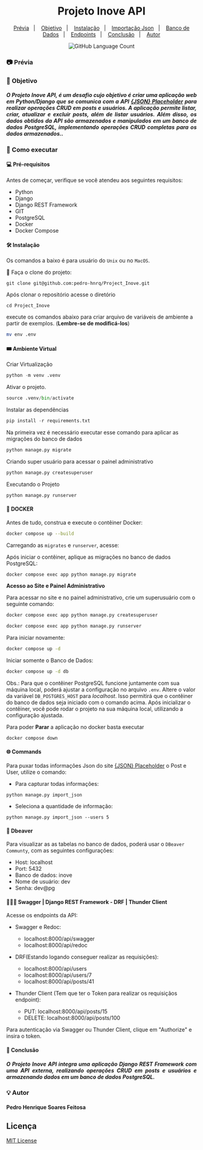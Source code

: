 
<h1 align="center"> Projeto Inove API </h1>

<p align="center">
<a href="#-prévia">Prévia</a>&nbsp;&nbsp;&nbsp;|&nbsp;&nbsp;&nbsp;
  <a href="#-objetivo">Objetivo</a>&nbsp;&nbsp;&nbsp;|&nbsp;&nbsp;&nbsp;
  <a href="#️-instalação">Instalação</a>&nbsp;&nbsp;&nbsp;|&nbsp;&nbsp;&nbsp;
  <a href="#-commands">Importação Json</a>&nbsp;&nbsp;&nbsp;|&nbsp;&nbsp;&nbsp;
  <a href="#-dbeaver">Banco de Dados</a>&nbsp;&nbsp;&nbsp;|&nbsp;&nbsp;&nbsp;
  <a href="#-swagger--django-rest-framework---drf--thunder-client">Endpoints</a>&nbsp;&nbsp;&nbsp;|&nbsp;&nbsp;&nbsp;
  <a href="#-conclusão">Conclusão</a>&nbsp;&nbsp;&nbsp;|&nbsp;&nbsp;&nbsp;
  <a href="#-autor">Autor</a>
</p>

<div align="center">

<img alt="GitHub Language Count" src="https://img.shields.io/github/languages/count/pedro-hnrq/Proj_ReddFlow" />


</div>



### 📷 Prévia



### 🎯 Objetivo

<h5 align="justify">O Projeto Inove API, é um desafio cujo objetivo é criar uma aplicação web em Python/Django que se comunica com a API  <a href="https://jsonplaceholder.typicode.com/">{JSON} Placeholder</a>  para realizar operações CRUD em posts e usuários. A aplicação permite listar, criar, atualizar e excluir posts, além de listar usuários. Além disso, os dados obtidos da API são armazenados e manipulados em um banco de dados PostgreSQL, implementando operações CRUD completas para os dados armazenados..</h5>


### 🚀 Como executar 

#### 💻 Pré-requisitos

Antes de começar, verifique se você atendeu aos seguintes requisitos:

- Python 
- Django 
- Django REST Framework
- GIT 
- PostgreSQL
- Docker
- Docker Compose


#### 🛠️ Instalação

Os comandos a baixo é para usuário do `Unix` ou no `MacOS`.

🦑 Faça o clone do projeto:

```
git clone git@github.com:pedro-hnrq/Project_Inove.git
```  
Após clonar o repositório acesse o diretório
```
cd Project_Inove
``` 

execute os comandos abaixo para criar arquivo de variáveis de ambiente a partir de exemplos. (**Lembre-se de modificá-los**)

```bash
mv env .env
```

#### 🎟️ Ambiente Virtual
Criar Virtualização
```python
python -m venv .venv
```

Ativar o projeto.

```python
source .venv/bin/activate
```
Instalar as dependências
```python
pip install -r requirements.txt
```


Na primeira vez é necessário executar esse comando para aplicar as migrações do banco de dados
```python
python manage.py migrate
```

Criando super usuário para acessar o painel administrativo
```python
python manage.py createsuperuser
```

Executando o Projeto
```python
python manage.py runserver
```

#### 🐋 DOCKER


Antes de tudo, construa e execute o contêiner Docker:


```bash
docker compose up --build
```

Carregando as `migrates` e `runserver`, acesse:

Após iniciar o contêiner, aplique as migrações no banco de dados PostgreSQL:
```bash
docker compose exec app python manage.py migrate
```

**Acesso ao Site e Painel Administrativo**

Para acessar no site e no painel administrativo, crie um superusuário com o seguinte comando:
```bash
docker compose exec app python manage.py createsuperuser
```
```bash
docker compose exec app python manage.py runserver
```

Para iniciar novamente:
```bash
docker compose up -d
```
 Iniciar somente o Banco de Dados:

```bash
docker compose up -d db
```

Obs.: Para que o contêiner PostgreSQL funcione juntamente com sua máquina local, poderá ajustar a configuração no arquivo `.env`. Altere o valor da variável `DB_POSTGRES_HOST` para _localhost_. Isso permitirá que o contêiner do banco de dados seja iniciado com o comando acima. Após inicializar o contêiner, você pode rodar o projeto na sua máquina local, utilizando a configuração ajustada.

Para poder **Parar** a aplicação no docker basta executar
```bash
docker compose down
```

#### 🌐 Commands

Para puxar todas informações Json do site [{JSON} Placeholder](https://jsonplaceholder.typicode.com/) o Post e User, utilize o comando: 

- Para capturar todas informações:

```
python manage.py import_json
```

- Seleciona a quantidade de informação:

```
python manage.py import_json --users 5 
```

#### 🦫 Dbeaver

Para visualizar as as tabelas no banco de dados, poderá usar o `DBeaver Communty`, com as seguintes configurações: 

- Host: localhost
- Port: 5432
- Banco de dados: inove
- Nome de usuário: dev
- Senha: dev@pg

#### 👨🏻‍🚀 Swagger | Django REST Framework - DRF | Thunder Client

Acesse os endpoints da API:

- Swagger e Redoc:
  - localhost:8000/api/swagger
  - localhost:8000/api/redoc

- DRF(Estando logando conseguer realizar as requisições):
  - localhost:8000/api/users
  - localhost:8000/api/users/7
  - localhost:8000/api/posts/41

- Thunder Client (Tem que ter o Token para realizar os requisiçãos endpoint):
  - PUT: localhost:8000/api/posts/15
  - DELETE: localhost:8000/api/posts/100

Para autenticação via Swagger ou Thunder Client, clique em "Authorize" e insira o token.

#### 📓 Conclusão

<h5 align="justify">O Projeto Inove API integra uma aplicação Django REST Framework com uma API externa, realizando operações CRUD em posts e usuários e armazenando dados em um banco de dados PostgreSQL. </h5>


### 💡 Autor 
#### Pedro Henrique Soares Feitosa

## Licença
[MIT License](LICENSE)
